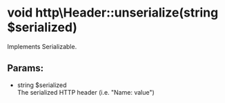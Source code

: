 # void http\Header::unserialize(string $serialized)

Implements Serializable.

## Params:

* string $serialized  
  The serialized HTTP header (i.e. "Name: value")

